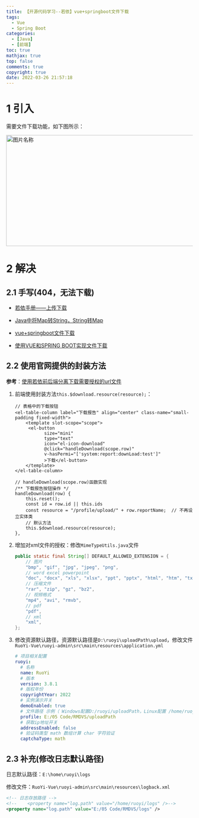 ```yaml
---
title: 【开源代码学习--若依】vue+springboot文件下载
tags:
  - Vue
  - Spring Boot
categories:
  - [Java]
  - [前端]
toc: true
mathjax: true
top: false
comments: true
copyright: true
date: 2022-03-26 21:57:18
---
```


# 1 引入

需要文件下载功能，如下图所示：

<img src="https://s2.loli.net/2022/03/26/MiuO3xawsctC8Vg.png" width = "900" height = "300" alt="图片名称" align=center id=124 />

# 2 解决

## 2.1 手写(404，无法下载)

* [若依手册——上传下载](http://doc.ruoyi.vip/ruoyi/document/htsc.html#%E4%B8%8A%E4%BC%A0%E4%B8%8B%E8%BD%BD)

* [Java中将Map转String，String转Map](https://cloud.tencent.com/developer/article/1790636)
* [vue+springboot文件下载](https://www.cnblogs.com/javalinux/p/14807391.html)
* [使用VUE和SPRING BOOT实现文件下载](https://www.freesion.com/article/77181445797/)

## 2.2 使用官网提供的封装方法

**参考**：[使用若依前后端分离下载需要授权的url文件 ](https://blog.51cto.com/YangRoc/5057161)

1. 前端使用封装方法`this.$download.resource(resource);`：

   ```vue
   // 表格中的下载按钮
   <el-table-column label="下载报告" align="center" class-name="small-padding fixed-width">
       <template slot-scope="scope">
   		<el-button
              size="mini"
              type="text"
              icon="el-icon-download"
              @click="handleDownload(scope.row)"
              v-hasPermi="['system:report:downLoad:test']"
              >下载</el-button>
       </template>
   </el-table-column>
   
   // handleDownload(scope.row)函数实现
   /** 下载报告按钮操作 */
   handleDownload(row) {
       this.reset();
       const id = row.id || this.ids
       const resource = "/profile/upload/" + row.reportName;  // 不再设立实体类
       // 默认方法
       this.$download.resource(resource);
   },
   ```

2. 增加对xml文件的授权：修改`MimeTypeUtils.java`文件

   ```java
   public static final String[] DEFAULT_ALLOWED_EXTENSION = {
       // 图片
       "bmp", "gif", "jpg", "jpeg", "png",
       // word excel powerpoint
       "doc", "docx", "xls", "xlsx", "ppt", "pptx", "html", "htm", "txt",
       // 压缩文件
       "rar", "zip", "gz", "bz2",
       // 视频格式
       "mp4", "avi", "rmvb",
       // pdf
       "pdf",
       // xml
       "xml",
   };
   ```

3. 修改资源默认路径，资源默认路径是`D:\ruoyi\uploadPath\upload`，修改文件`RuoYi-Vue\ruoyi-admin\src\main\resources\application.yml`

   ```yml
   # 项目相关配置
   ruoyi:
     # 名称
     name: RuoYi
     # 版本
     version: 3.8.1
     # 版权年份
     copyrightYear: 2022
     # 实例演示开关
     demoEnabled: true
     # 文件路径 示例（ Windows配置D:/ruoyi/uploadPath，Linux配置 /home/ruoyi/uploadPath）
     profile: E:/05 Code/RMDVS/uploadPath
     # 获取ip地址开关
     addressEnabled: false
     # 验证码类型 math 数组计算 char 字符验证
     captchaType: math
   ```

## 2.3 补充(修改日志默认路径)

日志默认路径：`E:\home\ruoyi\logs`

修改文件：`RuoYi-Vue\ruoyi-admin\src\main\resources\logback.xml`

```xml
<!-- 日志存放路径 -->
<!--	<property name="log.path" value="/home/ruoyi/logs" />-->
<property name="log.path" value="E:/05 Code/RMDVS/logs" />
```

